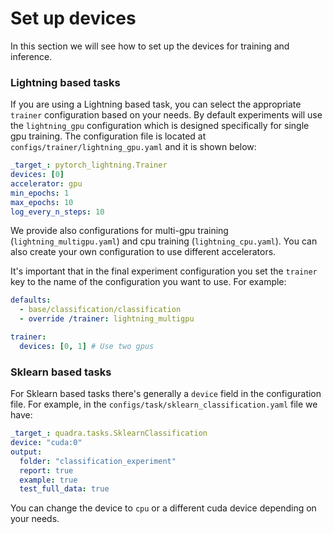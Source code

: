 # Set up devices

In this section we will see how to set up the devices for training and inference.

### Lightning based tasks

If you are using a Lightning based task, you can select the appropriate `trainer` configuration based on your needs. By default experiments will use the `lightning_gpu` configuration which is designed specifically for single gpu training. The configuration file is located at `configs/trainer/lightning_gpu.yaml` and it is shown below:

```yaml
_target_: pytorch_lightning.Trainer
devices: [0]
accelerator: gpu
min_epochs: 1
max_epochs: 10
log_every_n_steps: 10
```

We provide also configurations for multi-gpu training (`lightning_multigpu.yaml`) and cpu training (`lightning_cpu.yaml`). You can also create your own configuration to use different accelerators.

It's important that in the final experiment configuration you set the `trainer` key to the name of the configuration you want to use. For example:

```yaml
defaults:
  - base/classification/classification
  - override /trainer: lightning_multigpu

trainer:
  devices: [0, 1] # Use two gpus
```

### Sklearn based tasks

For Sklearn based tasks there's generally a `device` field in the configuration file. For example, in the `configs/task/sklearn_classification.yaml` file we have:

```yaml
_target_: quadra.tasks.SklearnClassification
device: "cuda:0"
output:
  folder: "classification_experiment"
  report: true
  example: true
  test_full_data: true
```

You can change the device to `cpu` or a different cuda device depending on your needs.





